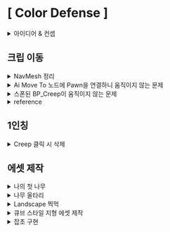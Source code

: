 # [ Color Defense ]
<details>
  <summary>아이디어 & 컨셉</summary>
  <ul>
    <li><details>
      <summary>색의 혼합 & 흡수</summary>
        <p>
          <img src="./images/VisibleSpectrum.png" width="45%" style="display:inline-block; margin-right:5%;">
          <img src="./images/PrimaryColorOfLight.jpeg" width="30%" style="display:inline-block;">
        </p>
      <ul>
        <li>태양같은 백광색은 모든 파장의 빛이 혼합된 것 (additive mixing) </li>
        <li>노랑색으로 보이는 방법 = 빨간 파장 + 초록 파장 or 단일 파장 570~590 nm</li>
        <li>ColorGun이 특정 파장의 빛을 흡수하는 컨셉</li>
        <li>additive mixing 개념을 주로 사용할 예정</li>
      </ul>
    </details></li>
    <li><details>
      <summary>Color Gun</summary>
      <ul>
        <li>R, G, B 세 종류</li>
        <li>각각 해당 색깔에 맞는 파장만 흡수</li>
        <li>ex) Yellow Creep을 흡수하려면 R, G Color Gun을 사용해야 함</li>
        <li>EyeDropper Gun : 주변 사물 색깔을 복사, 발사 횟수 제한 
        <li>+) 건설, ...</li>
      </ul>
    </details></li>
    <li><details>
      <summary>Color Creep</summary>
      <ul>
        <li>특정 빛의 파장을 내뿜는 Creep</li>
        <li>Red Creep => Red Color Gun으로 흡수</li>
      </ul>
    </details></li>
    <li><details>
      <summary>기타</summary>
      <ul>
        <li>시작 메뉴판 : 설정을 다 지워야 시작 / 게임 컨셉 자연스럽게 학습</li>
        <li>대쉬, 점프</li>
      </ul>
    </details></li>
  </ul>
</details>

## 크립 이동
<details>
<summary>NavMesh 정리</summary>
<ul>
  <li>navigation mesh</li>
  <li>삼각형은 유일한 평면을 결정하기 때문에 NavMesh에서 폴리곤으로 삼각형 사용</li>
  <li>PlaceActors / NavMeshBoundsVolume 으로 NavMesh 자동 생성</li>
  <li>P로 자동생성된 NavMesh를 볼 수 있음</li>
  <li>NavMeshBoundsVolume 설치 시 RecastNavMesh-Default actor 자동 생성</li>
  <li>RecastNavMesh-Default / Details / Display / Draw Offset 으로 경사면에서의 NavMesh 생성 조절</li>
</ul>
</details>

<details>
  <summary> Ai Move To 노드에 Pawn을 연결하니 움직이지 않는 문제 </summary>
  <p>
    <img src="./images/CanEverAffectNavigationOn.png" width="45%" style="display:inline-block; margin-right:5%;">
    <img src="./images/CanEverAffectNavigationOff.png" width="45%" style="display:inline-block;">
  </p>
  <ul>
    <b>[ 문제 상황 ]</b>
    <li>BP_APawnCreep이 AI Move To 노드로 움직여지지 않음</li>
    <br>
    <b>[ 해결 방법 ]</b>
    <li>SM_Jar_01 / Details / Navigation / Advanced / Can Ever Affect Navigation 비활성화</li>
    <li>floating Movement Component 추가</li>
    <li>보통 SM 들은 저 옵션이 활성화 되어 있어서 NavMesh가 생성될 때 경로에서 제외되어 폰이 갇힌 상태가 되므로 움직일 수 없음</li>
  </ul>
</details>

<details>
  <summary> 스폰된 BP_Creep이 움직이지 않는 문제 </summary>
  <p>
    <img src="./images/CreepNotMoving.gif" width="45%" style="display:inline-block; margin-right:5%;">
    <img src="./images/CreepMoving.gif" width="45%" style="display:inline-block;">
  </p>
  <ul>
    <b>[문제 상황]</b>
    <li>CreepGenerator에서 Creep이 스폰되도록 구현</li>
    <li>스폰은 되지만 waypoint를 따라 움직이질 않음</li>
    <br>
    <b>[문제 원인]</b>
    <li>BP_Creep이 스폰되면 여러 과정을 거쳐야 함</li>
    <li>그 중 NavMesh가 BP_Creep의 경로를 계산하는 과정과 BP_Creep에 AIController가 빙의되는 과정이 포함되어있음</li>
    <li>현재 NavMesh가 계산한 경로로 움직이는 코드가 BP_Creep에 AIController가 빙의되는 순간 작동하도록 구현되어있음</li>
    <li>그런데 NavMesh가 경로를 계산하는 것 보다 빙의되는 게 더 빠름</li>
    <li>그래서 경로가 아직 계산되지 않았는데 그 경로로 움직이는 코드가 작동됨</li>
    <li>이때 NavMesh는 비정상적인 도착 결과를 그냥 반환해버림</li>
    <li>결과적으로 BP_Creep은 비정상적인 도착 결과를 가짐과 동시에 움직이지 않게 됨</li>
    <br>
    <b>[해결 방법]</b>
    <li>빙의되면 NavMesh가 경로를 계산할 수 있도록 딜레이 코드 작성</li>
    <li>PossessedBy 함수에 WorldTimeManager로 SetTimer 함수 작성</li>
  </ul>
</details>

</details>


<details>
  <summary>reference</summary>
  <ul>
    <li>https://dev.epicgames.com/documentation/en-us/unreal-engine/basic-navigation-in-unreal-engine</li>
    <li>https://dev.epicgames.com/documentation/en-us/unreal-engine/unreal-engine-actor-lifecycle</li>
</details>

## 1인칭
<details>
  <summary>Creep 클릭 시 삭제</summary>
  <p>
    <br>
    <img src="./images/CreepDestroy.gif">
  </p>
</details>

## 에셋 제작
<details>
  <summary>나의 첫 나무</summary>
  <p>
    <br>
    <img src="./images/MyFirstBlenderTree.png" width="45%" style="display:inline-block; margin-right:5%;">
    <img src="./images/MyFirstTree.png" width="52%" style="display:inline-block;">
    <ul>
      <li>Ref : https://www.youtube.com/watch?v=W337AL7n3dc</li>
  </p>
</details>
<details>
  <summary>나무 울타리</summary>
  <img src="./images/WoodenFence0.png" width="50%">
</details>
<details>
  <summary>Landscape 찍먹</summary>
  <img src="./images/MyFirstLandscape.png" width="50%">
</details>
<details>
  <summary>큐브 스타일 지형 에셋 제작</summary>
  <p>
    <br>
    <img src="./images/CubeAsset.png" width="50%">
  </p>
</details>
<details>
  <summary>잡초 구현</summary>
  <p>
    <br>
    <img src="./images/GrassLowFps.png" width="45%" style="inline-block">
    <img src="./images/MCGrass.png" width="45%">
  </p>
  <ul>
    <li>현실적인 잡초를 만들어보니 너무 렉이 걸림...</li>
    <li>맵 컨셉 스타일에 더 어울리고 성능도 좋은 마인크래프트 식 잡초 제작</li>
    <li>얇은 큐브를 픽셀로 생각하고 잡초를 제작하면 각 큐브마다 그림자가 져서 이상하게 보임</li>
    <li>그렇다고 grid 형태의 edge들에서 제작을 시작하지 않으면 잡초를 구현하기 힘듦</li>
    <li>plane은 gird edge들이 있어도 그림자가 생기지 않는 점을 이용함</li>
    <li>plane의 법선 벡터 반대 방향에서 잡초를 보면 잡초가 보이지 않아서 plane을 복사한 뒤 눈에 보이지 않을 만큼 좁게 띄움</li>
  </ul>
</details>
